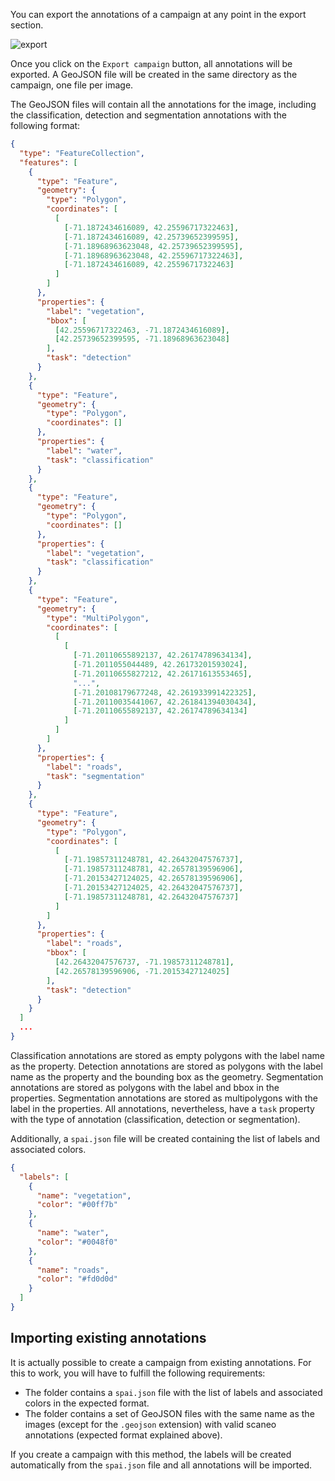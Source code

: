 You can export the annotations of a campaign at any point in the export section.

![export](/img/export.png)

Once you click on the `Export campaign` button, all annotations will be exported. A GeoJSON file will be created in the same directory as the campaign, one file per image. 

The GeoJSON files will contain all the annotations for the image, including the classification, detection and segmentation annotations with the following format:

```json
{
  "type": "FeatureCollection",
  "features": [
    {
      "type": "Feature",
      "geometry": {
        "type": "Polygon",
        "coordinates": [
          [
            [-71.1872434616089, 42.25596717322463],
            [-71.1872434616089, 42.25739652399595],
            [-71.18968963623048, 42.25739652399595],
            [-71.18968963623048, 42.25596717322463],
            [-71.1872434616089, 42.25596717322463]
          ]
        ]
      },
      "properties": {
        "label": "vegetation",
        "bbox": [
          [42.25596717322463, -71.1872434616089],
          [42.25739652399595, -71.18968963623048]
        ],
        "task": "detection"
      }
    },
    {
      "type": "Feature",
      "geometry": {
        "type": "Polygon",
        "coordinates": []
      },
      "properties": {
        "label": "water",
        "task": "classification"
      }
    },
    {
      "type": "Feature",
      "geometry": {
        "type": "Polygon",
        "coordinates": []
      },
      "properties": {
        "label": "vegetation",
        "task": "classification"
      }
    },
    {
      "type": "Feature",
      "geometry": {
        "type": "MultiPolygon",
        "coordinates": [
          [
            [
              [-71.20110655892137, 42.26174789634134],
              [-71.2011055044489, 42.26173201593024],
              [-71.20110655827212, 42.26171613553465],
              "...",
              [-71.20108179677248, 42.261933991422325],
              [-71.20110035441067, 42.261841394030434],
              [-71.20110655892137, 42.26174789634134]
            ]
          ]
        ]
      },
      "properties": {
        "label": "roads",
        "task": "segmentation"
      }
    },
    {
      "type": "Feature",
      "geometry": {
        "type": "Polygon",
        "coordinates": [
          [
            [-71.19857311248781, 42.26432047576737],
            [-71.19857311248781, 42.26578139596906],
            [-71.20153427124025, 42.26578139596906],
            [-71.20153427124025, 42.26432047576737],
            [-71.19857311248781, 42.26432047576737]
          ]
        ]
      },
      "properties": {
        "label": "roads",
        "bbox": [
          [42.26432047576737, -71.19857311248781],
          [42.26578139596906, -71.20153427124025]
        ],
        "task": "detection"
      }
    }
  ]
  ...
}
```

Classification annotations are stored as empty polygons with the label name as the property. Detection annotations are stored as polygons with the label name as the property and the bounding box as the geometry. Segmentation annotations are stored as polygons with the label and bbox in the properties. Segmentation annotations are stored as multipolygons with the label in the properties. All annotations, nevertheless, have a `task` property with the type of annotation (classification, detection or segmentation).

Additionally, a `spai.json` file will be created containing the list of labels and associated colors.

```json
{
  "labels": [
    {
      "name": "vegetation",
      "color": "#00ff7b"
    },
    {
      "name": "water", 
      "color": "#0048f0"
    },
    {
      "name": "roads",
      "color": "#fd0d0d"
    }
  ]
}
```

## Importing existing annotations

It is actually possible to create a campaign from existing annotations. For this to work, you will have to fulfill the following requirements:

- The folder contains a `spai.json` file with the list of labels and associated colors in the expected format.
- The folder contains a set of GeoJSON files with the same name as the images (except for the `.geojson` extension) with valid scaneo annotations (expected format explained above).

If you create a campaign with this method, the labels will be created automatically from the `spai.json` file and all annotations will be imported.